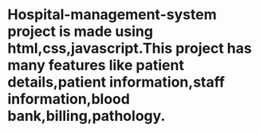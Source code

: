 # Hospital-management-system project is made using html,css,javascript.This project has many  features like patient details,patient information,staff information,blood bank,billing,pathology.
